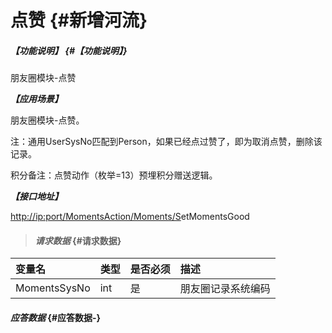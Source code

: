 # 点赞 {#新增河流}

##### _【功能说明】_ {#【功能说明】}

朋友圈模块-点赞

_**【应用场景】**_

朋友圈模块-点赞。

注：通用UserSysNo匹配到Person，如果已经点过赞了，即为取消点赞，删除该记录。

积分备注：点赞动作（枚举=13）预埋积分赠送逻辑。

_**【接口地址】**_

[http://ip:port/MomentsAction/Moments/S](http://ip:port/HMAction/River/AddRiver)etMomentsGood

> #### _请求数据_ {#请求数据}

| 变量名 | 类型 | 是否必须 | 描述 |
| :--- | :--- | :--- | :--- |
| MomentsSysNo | int | 是 | 朋友圈记录系统编码 |

#### _应答数据_ {#应答数据-}




